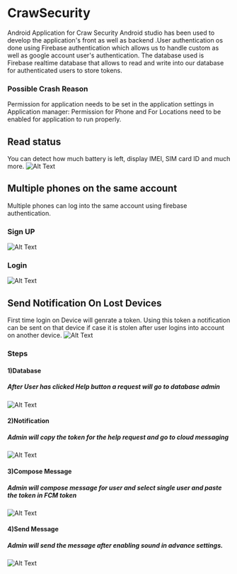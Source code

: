 # CrawSecurity
Android Application for Craw Security
Android studio has been used to develop the application's front as well as backend .User authentication os done using Firebase authentication which allows us to handle custom as well as google account user's authentication.  The database used is Firebase realtime database that allows to read and write into our database for authenticated users to store tokens.

### Possible Crash Reason
Permission for application needs to be set in the application settings in Application manager:
Permission for Phone and For Locations need to be enabled for application to run properly.

## Read status
You can detect how much battery is left, display IMEI, SIM card ID and much more.
![Alt Text](https://github.com/adriel1997/CrawSecurity/blob/master/Screenshot_2018-04-16-21-29-35.png)

## Multiple phones on the same account
Multiple phones can log into the same account using firebase authentication.
### Sign UP
![Alt Text](https://github.com/adriel1997/CrawSecurity/blob/master/Screenshot_2018-04-16-21-29-43.png)
### Login
![Alt Text](https://github.com/adriel1997/CrawSecurity/blob/master/Screenshot_2018-04-16-21-29-39.png)

## Send Notification On Lost Devices
First time login on Device will genrate a token. Using this token a notification can be sent on that device if case it is stolen after user logins into account on another device.
![Alt Text](https://github.com/adriel1997/CrawSecurity/blob/master/Screenshot_2018-04-17-18-45-29.png)

### Steps
#### 1)Database
##### After User has clicked Help button a request will go to database admin
![Alt Text](https://github.com/adriel1997/CrawSecurity/blob/master/database.PNG)
#### 2)Notification
##### Admin will copy the token for the help request and go to cloud messaging
![Alt Text](https://github.com/adriel1997/CrawSecurity/blob/master/notification.PNG)
#### 3)Compose Message
##### Admin will compose message for user and select single user and paste the token in FCM token
![Alt Text](https://github.com/adriel1997/CrawSecurity/blob/master/composemsg.PNG)
#### 4)Send Message
##### Admin will send the message after enabling sound in advance settings.
![Alt Text](https://github.com/adriel1997/CrawSecurity/blob/master/sendmsg.PNG)
